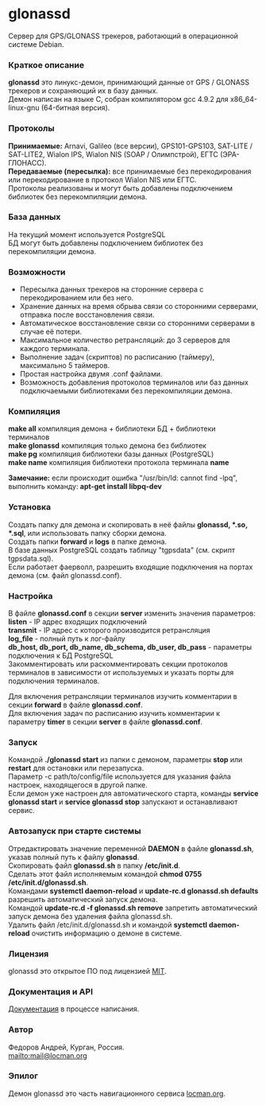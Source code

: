 # glonassd
Сервер для GPS/GLONASS трекеров, работающий в операционной системе Debian.

### Краткое описание
**glonassd** это линукс-демон, принимающий данные от GPS / GLONASS трекеров и сохраняющий их в базу данных.<br>
Демон написан на языке C, собран компилятором gcc 4.9.2 для x86_64-linux-gnu (64-битная версия).

### Протоколы
**Принимаемые:** Arnavi, Galileo (все версии), GPS101-GPS103, SAT-LITE / SAT-LITE2, Wialon IPS, Wialon NIS (SOAP / Олимпстрой), ЕГТС (ЭРА-ГЛОНАСС).<br>
**Передаваемые (пересылка):** все принимаемые без перекодирования или перекодирование в протокол Wialon NIS или ЕГТС.<br>
Протоколы реализованы и могут быть добавлены подключением библиотек без перекомпиляции демона.

### База данных
На текущий момент используется PostgreSQL<br>
БД могут быть добавлены подключением библиотек без перекомпиляции демона.

### Возможности
* Пересылка данных трекеров на сторонние сервера с перекодированием или без него.
* Хранение данных на время обрыва связи со сторонними серверами, отправка после восстановления связи.
* Автоматическое восстановление связи со сторонними серверами в случае её потери.
* Максимальное количество ретрансляций: до 3 серверов для каждого терминала.
* Выполнение задач (скриптов) по расписанию (таймеру), максимально 5 таймеров.
* Простая настройка двумя .conf файлами.
* Возможность добавления протоколов терминалов или баз данных подключаемыми библиотеками без перекомпиляции демона.

### Компиляция
**make all** компиляция демона + библиотеки БД + библиотеки терминалов<br>
**make glonassd** компиляция только демона без библиотек<br>
**make pg** компиляция библиотеки базы данных (PostgreSQL)<br>
**make name** компиляция библиотеки протокола терминала **name**

**Замечание:** если происходит ошибка "/usr/bin/ld: cannot find -lpq", выполнить команду: **apt-get install libpq-dev**

### Установка
Создать папку для демона и скопировать в неё файлы **glonassd, \*.so, \*.sql**, или использовать папку сборки демона.<br>
Создать папки **forward** и **logs** в папке демона.<br>
В базе данных PostgreSQL создать таблицу "tgpsdata" (см. скрипт tgpsdata.sql).<br>
Если работает фаерволл, разрешить входящие подключения на портах демона (см. файл glonassd.conf).

### Настройка
В файле **glonassd.conf** в секции **server** изменить значения параметров:<br>
**listen** - IP адрес входящих подключений<br>
**transmit** - IP адрес с которого производится ретрансляция<br>
**log_file** - полный путь к лог-файлу<br>
**db_host, db_port, db_name, db_schema, db_user, db_pass** - параметры подключения к БД PostgreSQL<br>
Закомментировать или раскомментировать секции протоколов терминалов в зависимости от используемых и указать порты для подключения терминалов.

Для включения ретрансляции терминалов изучить комментарии в секции **forward** в файле **glonassd.conf**.<br>
Для включения задач по расписанию изучить комментарии к параметру **timer** в секции **server** в файле **glonassd.conf**.

### Запуск
Командой **./glonassd start** из папки с демоном, параметры **stop** или **restart** для остановки или перезапуска.<br>
Параметр -c path/to/config/file используется для указания файла настроек, находящегося в другой папке.<br>
Если демон уже настроен для автоматического старта, команды **service glonassd start** и **service glonassd stop** запускают и останавливают сервис.

### Автозапуск при старте системы
Отредактировать значение переменной **DAEMON** в файле **glonassd.sh**, указав полный путь к файлу **glonassd**.<br>
Cкопировать файл **glonassd.sh** в папку **/etc/init.d**.<br>
Сделать этот файл исполняемым командой **chmod 0755 /etc/init.d/glonassd.sh**.<br>
Командами **systemctl daemon-reload** и **update-rc.d glonassd.sh defaults** разрешить автоматический запуск демона.<br>
Командой **update-rc.d -f glonassd.sh remove** запретить автоматический запуск демона без удаления файла glonassd.sh.<br>
Удалить файл /etc/init.d/glonassd.sh и командой **systemctl daemon-reload** очистить информацию о демоне в системе.

### Лицензия
glonassd это открытое ПО под лицензией [MIT](http://licenseit.ru/wiki/index.php/MIT_License).

### Документация и API
[Документация](https://github.com/fandrej/glonassd/wiki) в процессе написания.

### Автор
Федоров Андрей, Курган, Россия.<br>
<mailto:mail@locman.org>

### Эпилог
Демон glonassd это часть навигационного сервиса [locman.org](http://locman.org/map/index.php).
